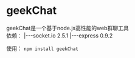 # geekChat
geekChat是一个基于node.js高性能的web群聊工具<br>
依赖：
|---socket.io 2.5.1
|---express 0.9.2

使用：
```npm install geekChat```

